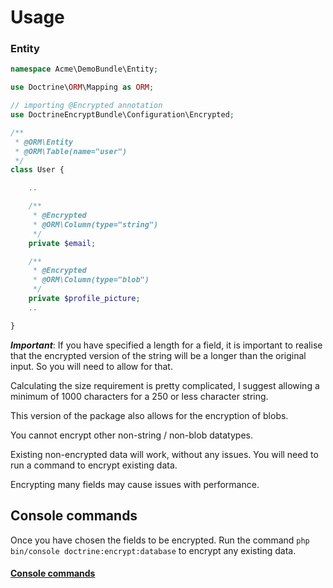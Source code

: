 # Usage

### Entity

``` php
namespace Acme\DemoBundle\Entity;

use Doctrine\ORM\Mapping as ORM;

// importing @Encrypted annotation
use DoctrineEncryptBundle\Configuration\Encrypted;

/**
 * @ORM\Entity
 * @ORM\Table(name="user")
 */
class User {

    ..

    /**
     * @Encrypted
     * @ORM\Column(type="string")
     */
    private $email;

    /**
     * @Encrypted
     * @ORM\Column(type="blob")
     */
    private $profile_picture;
    ..

}
```

***Important***: If you have specified a length for a field, it is important to realise that the encrypted version of the string will be a longer than the original input. So you will need to allow for that.

Calculating the size requirement is pretty complicated, I suggest allowing a minimum of 1000 characters for a 250 or less character string.



This version of the package also allows for the encryption of blobs. 

You cannot encrypt other non-string / non-blob datatypes.

Existing non-encrypted data will work, without any issues. You will need to run a command to encrypt existing data.

Encrypting many fields may cause issues with performance.

## Console commands

Once you have chosen the fields to be encrypted. Run the command ```php bin/console doctrine:encrypt:database``` to encrypt any existing data.

#### [Console commands](https://github.com/joshpme/DoctrineEncryptBundle/blob/master/Resources/doc/commands.md)
